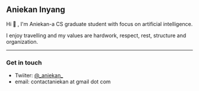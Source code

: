 ## Aniekan Inyang

Hi :wave: , I'm Aniekan-a CS graduate student with focus on artificial intelligence.

I enjoy travelling and my values are hardwork, respect, rest, structure and organization.

___

### Get in touch

- Twiiter: [@\_aniekan\_](https://www.twitter.com/_aniekan_)
- email: contactaniekan at gmail dot com
